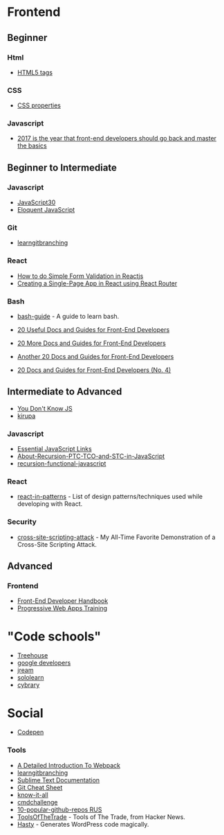 # Frontend

## Beginner
### Html
* [HTML5 tags](http://www.quackit.com/html_5/tags/)
### CSS
* [CSS properties](http://cssreference.io/)
### Javascript
* [2017 is the year that front-end developers should go back and master the basics](https://medium.freecodecamp.com/what-to-learn-in-2017-if-youre-a-frontend-developer-b6cfef46effd#.8hwjggwgc)

## Beginner to Intermediate
### Javascript
* [JavaScript30](https://javascript30.com/)
* [Eloquent JavaScript](http://eloquentjavascript.net/)
### Git
* [learngitbranching](http://learngitbranching.js.org/)
### React
* [How to do Simple Form Validation in Reactjs](https://hackernoon.com/how-to-do-simple-form-validation-in-reactjs-83b92c080b67#.rg9a3nuem)
* [Creating a Single-Page App in React using React Router](https://www.kirupa.com/react/creating_single_page_app_react_using_react_router.htm)
### Bash
* [bash-guide](https://github.com/Idnan/bash-guide) - A guide to learn bash.

* [20 Useful Docs and Guides for Front-End Developers](https://www.sitepoint.com/20-docs-guides-front-end-developers/)
* [20 More Docs and Guides for Front-End Developers](https://www.sitepoint.com/20-more-docs-guides-front-end-developers/)
* [Another 20 Docs and Guides for Front-End Developers](https://www.sitepoint.com/another-20-docs-guides-front-end-developers/)
* [20 Docs and Guides for Front-End Developers (No. 4)](https://www.sitepoint.com/20-docs-guides-front-end-developers-4/)

## Intermediate to Advanced
* [You Don't Know JS](https://github.com/getify/You-Dont-Know-JS)
* [kirupa](https://www.kirupa.com/)

### Javascript
* [Essential JavaScript Links](https://gist.github.com/tonymtz/3c11d75fa7ba7e682355)
* [About-Recursion-PTC-TCO-and-STC-in-JavaScript](http://lucasfcosta.com/2017/05/08/All-About-Recursion-PTC-TCO-and-STC-in-JavaScript.html)
* [recursion-functional-javascript](https://www.sitepoint.com/recursion-functional-javascript/)

### React
* [react-in-patterns](https://github.com/krasimir/react-in-patterns) - List of design patterns/techniques used while developing with React.

### Security
* [cross-site-scripting-attack](https://dev.to/ben/my-all-time-favorite-demonstration-of-a-cross-site-scripting-attack) - My All-Time Favorite Demonstration of a Cross-Site Scripting Attack.


## Advanced

### Frontend
* [Front-End Developer Handbook](https://www.gitbook.com/book/frontendmasters/front-end-handbook-2017/details)
* [Progressive Web Apps Training](https://developers.google.com/web/ilt/pwa/)

# "Code schools"
* [Treehouse](https://teamtreehouse.com/)
* [google developers](https://developers.google.com/web/)
* [jream](https://jream.com)
* [sololearn](https://www.sololearn.com/)
* [cybrary](https://www.cybrary.it)

# Social
* [Codepen](https://codepen.io/)

### Tools
* [A Detailed Introduction To Webpack](https://www.smashingmagazine.com/2017/02/a-detailed-introduction-to-webpack/)
* [learngitbranching](http://learngitbranching.js.org/)
* [Sublime Text Documentation](https://www.sublimetext.com/docs/3/)
* [Git Cheat Sheet](https://www.git-tower.com/blog/git-cheat-sheet/)
* [know-it-all](https://know-it-all.io/)
* [cmdchallenge](https://cmdchallenge.com/)
* [10-popular-github-repos RUS](https://proglib.io/p/10-popular-github-repos/)
* [ToolsOfTheTrade](https://github.com/cjbarber/ToolsOfTheTrade) - Tools of The Trade, from Hacker News.
* [Hasty](https://www.wp-hasty.com/) - Generates WordPress code magically.
